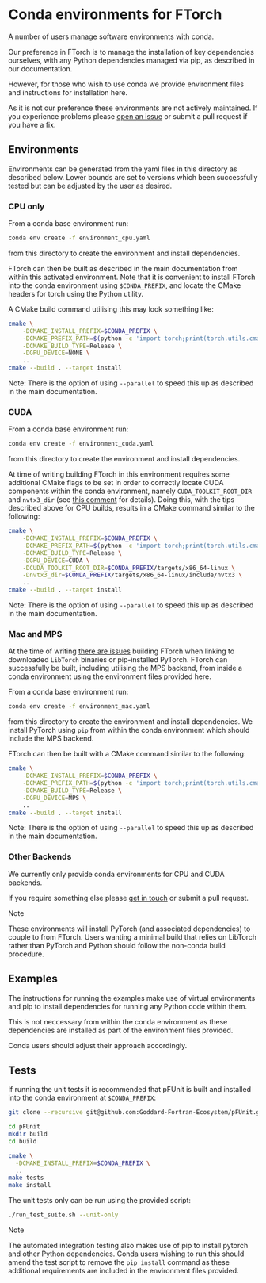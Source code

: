 # Conda environments for FTorch

A number of users manage software environments with conda.

Our preference in FTorch is to manage the installation of key dependencies ourselves,
with any Python dependencies managed via pip, as described in our documentation.

However, for those who wish to use conda we provide environment files and instructions
for installation here.

As it is not our preference these environments are not actively maintained.
If you experience problems please [open an issue](https://github.com/Cambridge-ICCS/FTorch/issues)
or submit a pull request if you have a fix.


## Environments

Environments can be generated from the yaml files in this directory as described below.
Lower bounds are set to versions which been successfully tested but can be adjusted
by the user as desired.

### CPU only

From a conda base environment run:
```sh
conda env create -f environment_cpu.yaml
```
from this directory to create the environment and install dependencies.

FTorch can then be built as described in the main documentation from within this
activated environment.
Note that it is convenient to install FTorch into the conda environment using
`$CONDA_PREFIX`, and locate the CMake headers for torch using the Python utility.

A CMake build command utilising this may look something like:
```sh
cmake \
    -DCMAKE_INSTALL_PREFIX=$CONDA_PREFIX \
    -DCMAKE_PREFIX_PATH=$(python -c 'import torch;print(torch.utils.cmake_prefix_path)') \
    -DCMAKE_BUILD_TYPE=Release \
    -DGPU_DEVICE=NONE \
    ..
cmake --build . --target install
```
Note: There is the option of using `--parallel` to speed this up as described in
the main documentation.

### CUDA

From a conda base environment run:
```sh
conda env create -f environment_cuda.yaml
```
from this directory to create the environment and install dependencies.

At time of writing building FTorch in this environment requires some additional
CMake flags to be set in order to correctly locate CUDA components within the
conda environment, namely `CUDA_TOOLKIT_ROOT_DIR` and `nvtx3_dir`
(see [this comment](https://github.com/conda-forge/cuda-feedstock/issues/59#issuecomment-2620910028)
for details).
Doing this, with the tips described above for CPU builds, results in a CMake command
similar to the following:
```sh
cmake \
    -DCMAKE_INSTALL_PREFIX=$CONDA_PREFIX \
    -DCMAKE_PREFIX_PATH=$(python -c 'import torch;print(torch.utils.cmake_prefix_path)') \
    -DCMAKE_BUILD_TYPE=Release \
    -DGPU_DEVICE=CUDA \
    -DCUDA_TOOLKIT_ROOT_DIR=$CONDA_PREFIX/targets/x86_64-linux \
    -Dnvtx3_dir=$CONDA_PREFIX/targets/x86_64-linux/include/nvtx3 \
    ..
cmake --build . --target install
```
Note: There is the option of using `--parallel` to speed this up as described in
the main documentation.

### Mac and MPS

At the time of writing [there are issues](https://github.com/pytorch/pytorch/issues/143571)
building FTorch when linking to downloaded `LibTorch` binaries or pip-installed PyTorch.
FTorch can successfully be built, including utilising the MPS backend, from inside a
conda environment using the environment files provided here.

From a conda base environment run:
```sh
conda env create -f environment_mac.yaml
```
from this directory to create the environment and install dependencies.
We install PyTorch using `pip` from within the conda environment which should include
the MPS backend.

FTorch can then be built with a CMake command similar to the following:
```sh
cmake \
    -DCMAKE_INSTALL_PREFIX=$CONDA_PREFIX \
    -DCMAKE_PREFIX_PATH=$(python -c 'import torch;print(torch.utils.cmake_prefix_path)') \
    -DCMAKE_BUILD_TYPE=Release \
    -DGPU_DEVICE=MPS \
    ..
cmake --build . --target install
```
Note: There is the option of using `--parallel` to speed this up as described in
the main documentation.

### Other Backends

We currently only provide conda environments for CPU and CUDA backends.

If you require something else please [get in touch](https://github.com/Cambridge-ICCS/FTorch/issues)
or submit a pull request.


> [!NOTE]  
> These environments will install PyTorch (and associated dependencies) to couple to
> from FTorch. Users wanting a minimal build that relies on LibTorch rather than
> PyTorch and Python should follow the non-conda build procedure.


## Examples

The instructions for running the examples make use of virtual environments
and pip to install dependencies for running any Python code within them.

This is not neccessary from within the conda environment as these dependencies are
installed as part of the environment files provided.

Conda users should adjust their approach accordingly.


## Tests

If running the unit tests it is recommended that pFUnit is built and installed into the
conda environment at `$CONDA_PREFIX`:
```sh
git clone --recursive git@github.com:Goddard-Fortran-Ecosystem/pFUnit.git

cd pFUnit
mkdir build
cd build

cmake \
  -DCMAKE_INSTALL_PREFIX=$CONDA_PREFIX \
  ..
make tests
make install
```

The unit tests only can be run using the provided script:
```sh
./run_test_suite.sh --unit-only
```

> [!NOTE]  
> The automated integration testing also makes use of pip to install pytorch and other
> Python dependencies. Conda users wishing to run this should amend the test script
> to  remove the `pip install` command as these additional requirements are included
> in the environment files provided.
